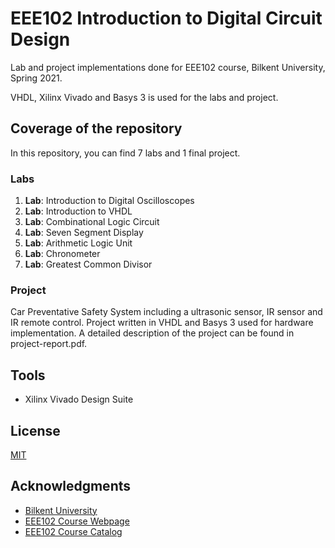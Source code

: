 # EEE102 Introduction to Digital Circuit Design

Lab and project implementations done for EEE102 course, Bilkent University, Spring 2021.

VHDL, Xilinx Vivado and Basys 3 is used for the labs and project.

## Coverage of the repository

In this repository, you can find 7 labs and 1 final project.

### Labs

1. **Lab**: Introduction to Digital Oscilloscopes
2. **Lab**: Introduction to VHDL
3. **Lab**: Combinational Logic Circuit
4. **Lab**: Seven Segment Display
5. **Lab**: Arithmetic Logic Unit
6. **Lab**: Chronometer
7. **Lab**: Greatest Common Divisor

### Project

Car Preventative Safety System including a ultrasonic sensor, IR sensor and IR remote control. Project written in VHDL and Basys 3 used for hardware implementation. A detailed description of the project can be found in project-report.pdf.

## Tools

- Xilinx Vivado Design Suite

## License

[MIT](https://choosealicense.com/licenses/mit/)  

## Acknowledgments

- [Bilkent University](http://w3.bilkent.edu.tr/bilkent/)
- [EEE102 Course Webpage](https://kilyos.ee.bilkent.edu.tr/~kozat/eee102_web/index.htm)
- [EEE102 Course Catalog](https://catalog.bilkent.edu.tr/course/c14102.html)

